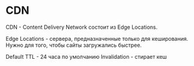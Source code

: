 # CDN
CDN - Content Delivery Network состоит из Edge Locations. 

Edge Locations - сервера, предназначенные только для кеширования.
Нужно для того, чтобы сайты загружались быстрее.

Default TTL - 24 часа по умолчанию
Invalidation - стирает кеш
